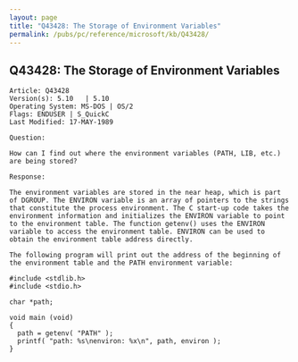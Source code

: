 ```yaml
---
layout: page
title: "Q43428: The Storage of Environment Variables"
permalink: /pubs/pc/reference/microsoft/kb/Q43428/
---
```


## Q43428: The Storage of Environment Variables

	Article: Q43428
	Version(s): 5.10   | 5.10
	Operating System: MS-DOS | OS/2
	Flags: ENDUSER | S_QuickC
	Last Modified: 17-MAY-1989
	
	Question:
	
	How can I find out where the environment variables (PATH, LIB, etc.)
	are being stored?
	
	Response:
	
	The environment variables are stored in the near heap, which is part
	of DGROUP. The ENVIRON variable is an array of pointers to the strings
	that constitute the process environment. The C start-up code takes the
	environment information and initializes the ENVIRON variable to point
	to the environment table. The function getenv() uses the ENVIRON
	variable to access the environment table. ENVIRON can be used to
	obtain the environment table address directly.
	
	The following program will print out the address of the beginning of
	the environment table and the PATH environment variable:
	
	#include <stdlib.h>
	#include <stdio.h>
	
	char *path;
	
	void main (void)
	{
	  path = getenv( "PATH" );
	  printf( "path: %s\nenviron: %x\n", path, environ );
	}
